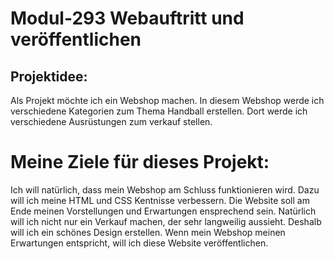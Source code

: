 # Modul-293 Webauftritt und veröffentlichen

## Projektidee:
Als Projekt möchte ich ein Webshop machen. In diesem Webshop werde ich verschiedene Kategorien zum Thema Handball erstellen. Dort werde ich verschiedene Ausrüstungen zum verkauf stellen.
# Meine Ziele für dieses Projekt:
Ich will natürlich, dass mein Webshop am Schluss funktionieren wird. Dazu will ich meine HTML und CSS Kentnisse verbessern. Die Website soll am Ende meinen Vorstellungen und Erwartungen ensprechend sein. Natürlich will ich nicht nur ein Verkauf machen, der sehr langweilig aussieht. Deshalb will ich ein schönes Design erstellen. Wenn mein Webshop meinen Erwartungen entspricht, will ich diese Website veröffentlichen. 


